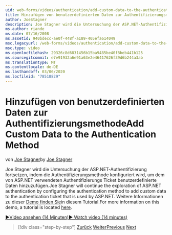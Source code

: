 ```yaml
---
uid: web-forms/videos/authentication/add-custom-data-to-the-authentication-method
title: Hinzufügen von benutzerdefinierten Daten zur Authentifizierungsmethode | Microsoft-Dokumentation
author: JoeStagner
description: Joe Stagner wird die Untersuchung der ASP.NET-Authentifizierung fortsetzen, indem die Authentifizierungsmethode konfiguriert wird, um dem Authentifizierungs Ticket benutzerdefinierte Daten hinzuzufügen...
ms.author: riande
ms.date: 07/16/2008
ms.assetid: 940bdecc-ae0f-448f-a189-405efa614049
msc.legacyurl: /web-forms/videos/authentication/add-custom-data-to-the-authentication-method
msc.type: video
ms.openlocfilehash: 29326c8d6831456b15ba9485be40f8beb441b125
ms.sourcegitcommit: e7e91932a6e91a63e2e46417626f39d6b244a3ab
ms.translationtype: MT
ms.contentlocale: de-DE
ms.lasthandoff: 03/06/2020
ms.locfileid: "78518829"
---
```

# <a name="add-custom-data-to-the-authentication-method"></a><span data-ttu-id="12b59-103">Hinzufügen von benutzerdefinierten Daten zur Authentifizierungsmethode</span><span class="sxs-lookup"><span data-stu-id="12b59-103">Add Custom Data to the Authentication Method</span></span>

<span data-ttu-id="12b59-104">von [Joe Stagner](https://github.com/JoeStagner)</span><span class="sxs-lookup"><span data-stu-id="12b59-104">by [Joe Stagner](https://github.com/JoeStagner)</span></span>

<span data-ttu-id="12b59-105">Joe Stagner wird die Untersuchung der ASP.NET-Authentifizierung fortsetzen, indem die Authentifizierungsmethode konfiguriert wird, um dem von ASP.NET verwendeten Authentifizierungs Ticket benutzerdefinierte Daten hinzuzufügen.</span><span class="sxs-lookup"><span data-stu-id="12b59-105">Joe Stagner will continue the exploration of ASP.NET authentication by configuring the authentication method to add custom data to the authentication ticket that is used by ASP.NET.</span></span> <span data-ttu-id="12b59-106">Weitere Informationen zu dieser [Demo finden Sie](../../overview/older-versions-security/introduction/forms-authentication-configuration-and-advanced-topics-vb.md)in diesem Tutorial.</span><span class="sxs-lookup"><span data-stu-id="12b59-106">For more information on this demo, a tutorial is located [here](../../overview/older-versions-security/introduction/forms-authentication-configuration-and-advanced-topics-vb.md).</span></span>

[<span data-ttu-id="12b59-107">&#9654;Video ansehen (14 Minuten)</span><span class="sxs-lookup"><span data-stu-id="12b59-107">&#9654; Watch video (14 minutes)</span></span>](https://channel9.msdn.com/Blogs/ASP-NET-Site-Videos/add-custom-data-to-the-authentication-method)

> [!div class="step-by-step"]
> <span data-ttu-id="12b59-108">[Zurück](forms-login-custom-key-configuration.md)
> [Weiter](use-custom-principal-objects.md)</span><span class="sxs-lookup"><span data-stu-id="12b59-108">[Previous](forms-login-custom-key-configuration.md)
[Next](use-custom-principal-objects.md)</span></span>
